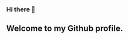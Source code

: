### Hi there 👋
## Welcome to my Github profile.

<!--
**Sushil333/Sushil333** is a ✨ _special_ ✨ repository because its `README.md` (this file) appears on your GitHub profile.
-->

<!-- Here are some ideas to get you started: -->

<!-- 🔭 I’m currently working on Mini Project -->
<!-- 🌱 I’m currently learning Angular + Firebase -->
<!-- 👯 I’m looking to collaborate on ... -->
<!-- 🤔 I’m looking for help with ... -->
<!-- 💬 Ask me about Angular -->
<!-- 📫 How to reach me: Sushilbhardwaj705@gmail.com -->
<!-- 😄 Pronouns: ... -->
<!-- ⚡ Fun fact: 2 + 2 = 4 - 1 = 3 Quick Maths -->

<!--
<div>
 <img align="center" src="https://github-readme-stats.vercel.app/api?username=Sushil333&&show_icons=true&title_color=161e2e&icon_color=31c48d&text_color=4b5563&bg_color=f4f5f7" alt="Sushil's Github Stats">
 <br><p>Other places you can find me:</p>
 <a href="https://instagram.com/sbrocks46" target="_blank"><img src="https://www.instagram.com/static/images/web/mobile_nav_type_logo.png/735145cfe0a4.png" alt="Instagram"></a>
</div>
-->



